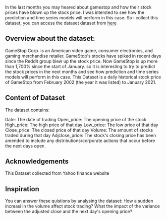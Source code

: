 In the last months you may heared about gamestop and how their stock prices have blown up the stock price. I was intersted to see how the prediction and time series models will perform in this case. So i collect this dataset, you can access the dataset dataset from [here](https://www.kaggle.com/hananxx/gamestop-historical-stock-prices)

## Overview about the dataset:
GameStop Corp. is an American video game, consumer electronics, and gaming merchandise retailer. GameStop's stocks have spiked in recent days since the Reddit group blew up the stock price. Now GameStop is up more than 1,700% since the start of January. so it is interesting to try to predict the stock prices in the next months and see how prediction and time series models will perform in this case. This Dataset is a daily historical stock price of GameStop from February 2002 (the year it was listed) to January 2021.

## Content of Dataset
The dataset contains:

Date: The date of trading
Open_price: The opening price of the stock
High_price: The high price of that day
Low_price: The low price of that day
Close_price: The closed price of that day
Volume: The amount of stocks traded during that day
Adjclose_price: The stock's closing price has been amended to include any distributions/corporate actions that occur before the next days open.

## Acknowledgements
This Dataset collected from Yahoo finance website

## Inspiration
You can answer these quistions by analysing the dataset:
How a sudden increasi in the volume affect stock trading?
What the impact of the variance between the adjusted close and the next day's opening price?
